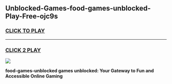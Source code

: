 
## Unblocked-Games-food-games-unblocked-Play-Free-ojc9s
<h3>
<a href="https://premium76.site?title=food-games-unblocked&ref=20A">CLICK TO PLAY</a></h3>
<hr>

<h3>
<a href="https://premium76.site?title=food-games-unblocked&ref=20A">CLICK 2 PLAY</a>
  
</h3>

<a href="https://premium76.site?title=food-games-unblocked&ref=20A"><img src="https://clearcache.store/games.png"></a>


**food-games-unblocked games unblocked: Your Gateway to Fun and Accessible Online Gaming**
